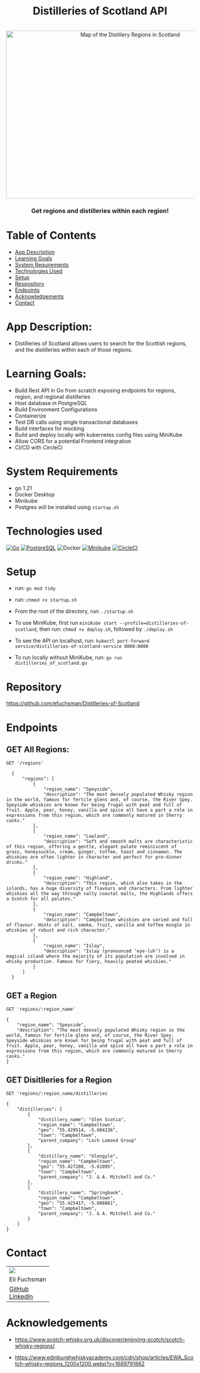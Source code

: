 
<h1 align="center">Distilleries of Scotland API</h1>

<br />
<div align="center">
  <a href="https://github.com/efuchsman/Distilleries-of-Scotland">
    <img src="https://www.edinburghwhiskyacademy.com/cdn/shop/articles/EWA_Scotch-whisky-regions_1200x1200.webp?v=1689791862" alt="Map of the Distillery Regions in Scotland" width="650" height="450">
  </a>

  <h3 align="center">
    Get regions and distilleries within each region!
    <br />
  </h3>
</div>

# Table of Contents
* [App Description](#app-description)
* [Learning Goals](#learning-goals)
* [System Requirements](#system-requirements)
* [Technologies Used](#technologies-used)
* [Setup](#setup)
* [Respository](#repository)
* [Endpoints](#endpoints)
* [Acknowledgements](#acknowledgments)
* [Contact](#contact)

# App Description:
* Distilleries of Scotland allows users to search for the Scottish regions, and the distilleries within each of those regions.

# Learning Goals:
* Build Rest API in Go from scratch exposing endpoints for regions, region, and regional distilleries
* Host database in PostgreSQL
* Build Environment Configurations
* Containerize
* Test DB calls using single transactional databases
* Build interfaces for mocking
* Build and deploy locally with kubernetes config files using MiniKube
* Allow CORS for a potential Frontend integration
* CI/CD with CircleCI

# System Requirements
* go 1.21
* Docker Desktop
* Minikube
* Postgres will be installed using `startup.sh`

# Technologies used
[![Go](https://img.shields.io/badge/Go-00ADD8?style=for-the-badge&logo=go&logoColor=white)](https://golang.org/)
[![PostgreSQL](https://img.shields.io/badge/PostgreSQL-336791?style=for-the-badge&logo=postgresql&logoColor=white)](https://www.postgresql.org/)
![Docker](https://img.shields.io/badge/Docker-ffffff?style=for-the-badge&logo=docker&logoColor=ffffff&color=0db7ed)
[![Minikube](https://img.shields.io/badge/Minikube-326CE5?style=for-the-badge&logo=kubernetes&logoColor=white)](https://minikube.sigs.k8s.io/)
[![CircleCI](https://img.shields.io/badge/CircleCI-343434?style=for-the-badge&logo=circleci&logoColor=white)](https://circleci.com/)

# Setup
- run: `go mod tidy`
- run: `chmod +x startup.sh`
- From the root of the directory, run: `./startup.sh`
- To use MiniKube, first run `miniKube start --profile=distilleries-of-scotland`, then run: `chmod +x deploy.sh`, followed by `./deploy.sh`
- To see the API on localhost, run: `kubectl port-forward service/distilleries-of-scotland-service 8000:8000`

- To run locally without MiniKube, run: `go run distilleries_of_scotland.go`

# Repository

https://github.com/efuchsman/Distilleries-of-Scotland

# Endpoints

## GET All Regions:

`GET '/regions'`

```
  {
      "regions": [
          {
              "region_name": "Speyside",
              "description": "The most densely populated Whisky region in the world, famous for fertile glens and, of course, the River Spey. Speyside whiskies are known for being frugal with peat and full of fruit. Apple, pear, honey, vanilla and spice all have a part a role in expressions from this region, which are commonly matured in Sherry casks."
          },
          {
              "region_name": "Lowland",
              "description": "Soft and smooth malts are characteristic of this region, offering a gentle, elegant palate reminiscent of grass, honeysuckle, cream, ginger, toffee, toast and cinnamon. The whiskies are often lighter in character and perfect for pre-dinner drinks."
          },
          {
              "region_name": "Highland",
              "description": "This region, which also takes in the islands, has a huge diversity of flavours and characters. From lighter whiskies all the way through salty coastal malts, the Highlands offers a Scotch for all palates."
          },
          {
              "region_name": "Campbeltown",
              "description": "Campbeltown whiskies are varied and full of flavour. Hints of salt, smoke, fruit, vanilla and toffee mingle in whiskies of robust and rich character."
          },
          {
              "region_name": "Islay",
              "description": "Islay (pronounced ‘eye-luh’) is a magical island where the majority of its population are involved in whisky production. Famous for fiery, heavily peated whiskies."
          }
      ]
  }
```

## GET a Region

`GET 'regions/:region_name'`

```
{
    "region_name": "Speyside",
    "description": "The most densely populated Whisky region in the world, famous for fertile glens and, of course, the River Spey. Speyside whiskies are known for being frugal with peat and full of fruit. Apple, pear, honey, vanilla and spice all have a part a role in expressions from this region, which are commonly matured in Sherry casks."
}
```
## GET Disitlleries for a Region

`GET 'regions/:region_name/distilleries`

```
{
    "distilleries": [
        {
            "distillery_name": "Glen Scotia",
            "region_name": "Campbeltown",
            "geo": "55.429514, -5.604236",
            "town": "Campbeltown",
            "parent_company": "Loch Lomond Group"
        },
        {
            "distillery_name": "Glengyle",
            "region_name": "Campbeltown",
            "geo": "55.427208, -5.61095",
            "town": "Campbeltown",
            "parent_company": "J. & A. Mitchell and Co."
        },
        {
            "distillery_name": "Springbank",
            "region_name": "Campbeltown",
            "geo": "55.425417, -5.608861",
            "town": "Campbeltown",
            "parent_company": "J. & A. Mitchell and Co."
        }
    ]
}
```

# Contact

<table align="center">
  <tr>
    <td><img src="https://avatars.githubusercontent.com/u/104859844?s=150&v=4"></td>
  </tr>
  <tr>
    <td>Eli Fuchsman</td>
  </tr>
  <tr>
    <td>
      <a href="https://github.com/efuchsman">GitHub</a><br>
      <a href="https://www.linkedin.com/in/elifuchsman/">LinkedIn</a>
   </td>
  </tr>
</table>



# Acknowledgements
  - https://www.scotch-whisky.org.uk/discover/enjoying-scotch/scotch-whisky-regions/

  - https://www.edinburghwhiskyacademy.com/cdn/shop/articles/EWA_Scotch-whisky-regions_1200x1200.webp?v=1689791862


